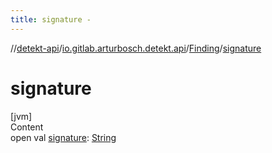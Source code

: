 ```yaml
---
title: signature -
---
```

//[detekt-api](../../index.md)/[io.gitlab.arturbosch.detekt.api](../index.md)/[Finding](index.md)/[signature](signature.md)



# signature  
[jvm]  
Content  
open val [signature](signature.md): [String](https://kotlinlang.org/api/latest/jvm/stdlib/kotlin/-string/index.html)  



